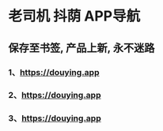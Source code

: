 # 老司机 抖荫 APP导航
## 保存至书签, 产品上新, 永不迷路
### 1、https://douying.app
### 2、https://douying.app
### 3、https://douying.app
